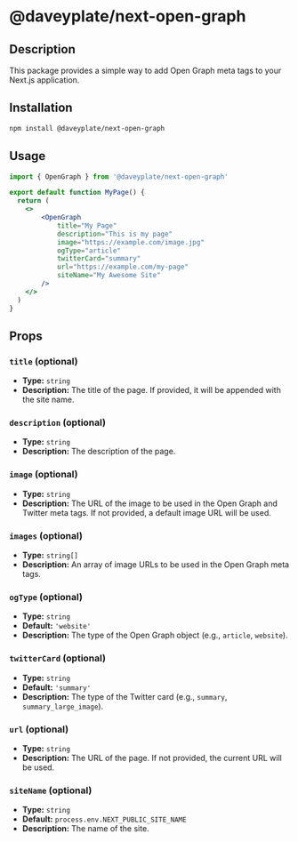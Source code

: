 # @daveyplate/next-open-graph

## Description

This package provides a simple way to add Open Graph meta tags to your Next.js application.

## Installation

```bash
npm install @daveyplate/next-open-graph
```

## Usage

```jsx
import { OpenGraph } from '@daveyplate/next-open-graph'

export default function MyPage() {
  return (
    <>
        <OpenGraph
            title="My Page"
            description="This is my page"
            image="https://example.com/image.jpg"
            ogType="article"
            twitterCard="summary"
            url="https://example.com/my-page"
            siteName="My Awesome Site"
        />
    </>
  )
}
```

## Props

### `title` (optional)
- **Type:** `string`
- **Description:** The title of the page. If provided, it will be appended with the site name.

### `description` (optional)
- **Type:** `string`
- **Description:** The description of the page.

### `image` (optional)
- **Type:** `string`
- **Description:** The URL of the image to be used in the Open Graph and Twitter meta tags. If not provided, a default image URL will be used.

### `images` (optional)
- **Type:** `string[]`
- **Description:** An array of image URLs to be used in the Open Graph meta tags.

### `ogType` (optional)
- **Type:** `string`
- **Default:** `'website'`
- **Description:** The type of the Open Graph object (e.g., `article`, `website`).

### `twitterCard` (optional)
- **Type:** `string`
- **Default:** `'summary'`
- **Description:** The type of the Twitter card (e.g., `summary`, `summary_large_image`).

### `url` (optional)
- **Type:** `string`
- **Description:** The URL of the page. If not provided, the current URL will be used.

### `siteName` (optional)
- **Type:** `string`
- **Default:** `process.env.NEXT_PUBLIC_SITE_NAME`
- **Description:** The name of the site.
```
